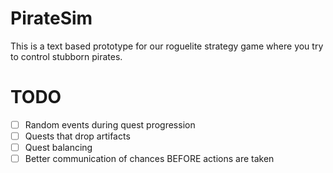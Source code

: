 # PirateSim
This is a text based prototype for our roguelite strategy game where you try to control stubborn pirates.

# TODO
- [ ] Random events during quest progression
- [ ] Quests that drop artifacts
- [ ] Quest balancing
- [ ] Better communication of chances BEFORE actions are taken
